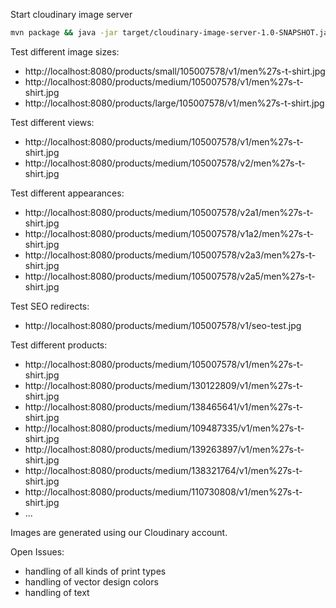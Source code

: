 Start cloudinary image server

```bash
mvn package && java -jar target/cloudinary-image-server-1.0-SNAPSHOT.jar --spring.config.location=cloudinary.yaml
```

Test different image sizes:

* http://localhost:8080/products/small/105007578/v1/men%27s-t-shirt.jpg
* http://localhost:8080/products/medium/105007578/v1/men%27s-t-shirt.jpg
* http://localhost:8080/products/large/105007578/v1/men%27s-t-shirt.jpg

Test different views:

* http://localhost:8080/products/medium/105007578/v1/men%27s-t-shirt.jpg
* http://localhost:8080/products/medium/105007578/v2/men%27s-t-shirt.jpg

Test different appearances:

* http://localhost:8080/products/medium/105007578/v2a1/men%27s-t-shirt.jpg
* http://localhost:8080/products/medium/105007578/v1a2/men%27s-t-shirt.jpg
* http://localhost:8080/products/medium/105007578/v2a3/men%27s-t-shirt.jpg
* http://localhost:8080/products/medium/105007578/v2a5/men%27s-t-shirt.jpg

Test SEO redirects:

* http://localhost:8080/products/medium/105007578/v1/seo-test.jpg

Test different products:

* http://localhost:8080/products/medium/105007578/v1/men%27s-t-shirt.jpg
* http://localhost:8080/products/medium/130122809/v1/men%27s-t-shirt.jpg
* http://localhost:8080/products/medium/138465641/v1/men%27s-t-shirt.jpg
* http://localhost:8080/products/medium/109487335/v1/men%27s-t-shirt.jpg
* http://localhost:8080/products/medium/139263897/v1/men%27s-t-shirt.jpg
* http://localhost:8080/products/medium/138321764/v1/men%27s-t-shirt.jpg
* http://localhost:8080/products/medium/110730808/v1/men%27s-t-shirt.jpg
* ...

Images are generated using our Cloudinary account.

Open Issues:
 
* handling of all kinds of print types
* handling of vector design colors
* handling of text